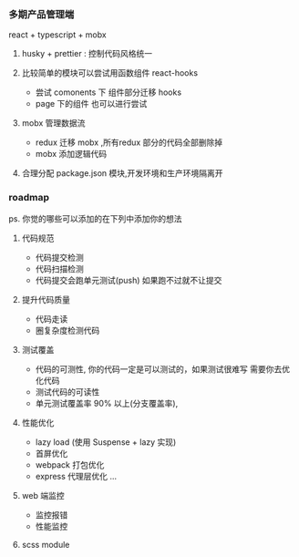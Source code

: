 ### 多期产品管理端

react + typescript + mobx

1. husky + prettier : 控制代码风格统一

2. 比较简单的模块可以尝试用函数组件 react-hooks

   - 尝试 comonents 下 组件部分迁移 hooks
   - page 下的组件 也可以进行尝试

3. mobx 管理数据流
    - redux 迁移 mobx ,所有redux 部分的代码全部删除掉
    - mobx 添加逻辑代码

4. 合理分配 package.json 模块,开发环境和生产环境隔离开


### roadmap
ps. 你觉的哪些可以添加的在下列中添加你的想法

1. 代码规范 
    - 代码提交检测
    - 代码扫描检测
    - 代码提交会跑单元测试(push) 如果跑不过就不让提交

2. 提升代码质量 
    - 代码走读
    - 圈复杂度检测代码

3. 测试覆盖

   - 代码的可测性, 你的代码一定是可以测试的，如果测试很难写 需要你去优化代码
   - 测试代码的可读性
   - 单元测试覆盖率 90% 以上(分支覆盖率),

4. 性能优化

    - lazy load (使用 Suspense + lazy 实现)
    - 首屏优化
    - webpack 打包优化
    - express 代理层优化 
    ...

5. web 端监控
    - 监控报错
    - 性能监控

6. scss module
